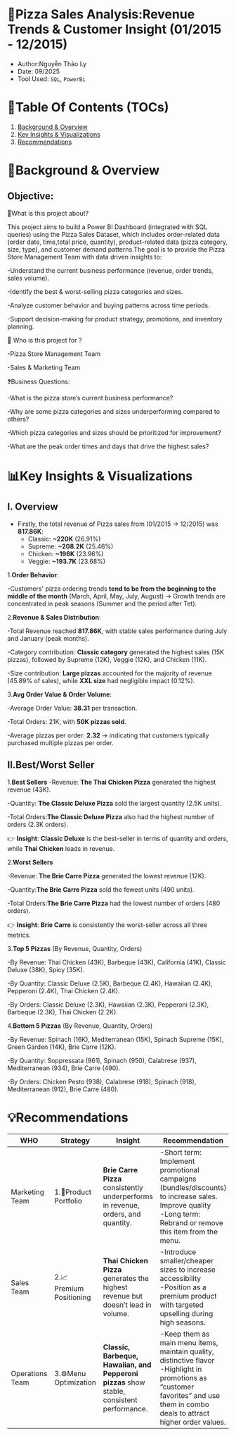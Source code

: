 # 🍕Pizza Sales Analysis:Revenue Trends & Customer Insight (01/2015 - 12/2015)
- Author:Nguyễn Thảo Ly
- Date: 09/2025
- Tool Used: `SQL`, `PowerBi`
# 🧾Table Of Contents (TOCs)
1. [Background & Overview]()
2. [Key Insights & Visualizations]()
3. [Recommendations]()
# 📌Background & Overview
## Objective:
📖What is this project about?

This project aims to build a Power BI Dashboard (integrated with SQL queries) using the Pizza Sales Dataset, which includes order-related data (order date, time,total price, quantity), product-related data (pizza category, size, type), and customer demand patterns.The goal is to provide the Pizza Store Management Team with data driven insights to:

-Understand the current business performance (revenue, order trends, sales volume).

-Identify the best & worst-selling pizza categories and sizes.

-Analyze customer behavior and buying patterns across time periods.

-Support decision-making for product strategy, promotions, and inventory planning.

🥷 Who is this project for ?

-Pizza Store Management Team

-Sales & Marketing Team

❓Business Questions:

-What is the pizza store’s current business performance?

-Why are some pizza categories and sizes underperforming compared to others?

-Which pizza categories and sizes should be prioritized for improvement?

-What are the peak order times and days that drive the highest sales?

# 📊Key Insights & Visualizations
## I. Overview

- Firstly, the total revenue of Pizza sales from (01/2015 -> 12/2015) was **817.86K**:
  + Classic: **~220K** (26.91%)
  + Supreme: **~208.2K** (25.46%)
  + Chicken: **~196K** (23.96%)
  + Veggie: **~193.7K** (23.68%)

1.**Order Behavior**:

-Customers' pizza ordering trends **tend to be from the beginning to the middle of the month** (March, April, May, July, August) -> Growth trends are concentrated in peak seasons (Summer and the period after Tet).

2.**Revenue & Sales Distribution**:

-Total Revenue reached **817.86K**, with stable sales performance during July and January (peak months).

-Category contribution: **Classic category** generated the highest sales (15K pizzas), followed by Supreme (12K), Veggie (12K), and Chicken (11K).

-Size contribution: **Large pizzas** accounted for the majority of revenue (45.89% of sales), while **XXL size** had negligible impact (0.12%).

3.**Avg Order Value & Order Volume**:

-Average Order Value: **38.31** per transaction.

-Total Orders: 21K, with **50K pizzas sold**.

-Average pizzas per order: **2.32** → indicating that customers typically purchased multiple pizzas per order.

## II.Best/Worst Seller

1.**Best Sellers**
-Revenue: **The Thai Chicken Pizza** generated the highest revenue (43K).

-Quantity: **The Classic Deluxe Pizza** sold the largest quantity (2.5K units).

-Total Orders:**The Classic Deluxe Pizza** also had the highest number of orders (2.3K orders).

👉 **Insight**: **Classic Deluxe** is the best-seller in terms of quantity and orders, while **Thai Chicken** leads in revenue.

2.**Worst Sellers**

-Revenue: **The Brie Carre Pizza** generated the lowest revenue (12K).

-Quantity:**The Brie Carre Pizza** sold the fewest units (490 units).

-Total Orders:**The Brie Carre Pizza** had the lowest number of orders (480 orders).

👉 **Insight**: **Brie Carre** is consistently the worst-seller across all three metrics.

3.**Top 5 Pizzas** (By Revenue, Quantity, Orders)

-By Revenue: Thai Chicken (43K), Barbeque (43K), California (41K), Classic Deluxe (38K), Spicy (35K).

-By Quantity: Classic Deluxe (2.5K), Barbeque (2.4K), Hawaiian (2.4K), Pepperoni (2.4K), Thai Chicken (2.4K).

-By Orders: Classic Deluxe (2.3K), Hawaiian (2.3K), Pepperoni (2.3K), Barbeque (2.3K), Thai Chicken (2.2K).

4.**Bottom 5 Pizzas** (By Revenue, Quantity, Orders)

-By Revenue: Spinach (16K), Mediterranean (15K), Spinach Supreme (15K), Green Garden (14K), Brie Carre (12K).

-By Quantity: Soppressata (961), Spinach (950), Calabrese (937), Mediterranean (934), Brie Carre (490).

-By Orders: Chicken Pesto (938), Calabrese (918), Spinach (918), Mediterranean (912), Brie Carre (480).


# 💡Recommendations

|WHO               |  Strategy                |  Insight                                                                                        | Recommendation          |
|------------------|--------------------------|-------------------------------------------------------------------------------------------------|------------------------------------------------------------------
| Marketing Team   |1.🍕Product Portfolio     |**Brie Carre Pizza** consistently underperforms in revenue, orders, and quantity.               | -Short term: Implement promotional campaigns (bundles/discounts) to increase sales. Improve quality<br> -Long term: Rebrand or remove this item from the menu.
| Sales Team       |2.📈Premium Positioning   |**Thai Chicken Pizza** generates the highest revenue but doesn’t lead in volume.                 |-Introduce smaller/cheaper sizes to increase accessibility <br> -Position as a premium product with targeted upselling during high seasons.
| Operations Team  |3.⚙️Menu Optimization     |**Classic, Barbeque, Hawaiian, and Pepperoni pizzas** show stable, consistent performance.       |-Keep them as main menu items, maintain quality, distinctive flavor<br> -Highlight in promotions as “customer favorites” and use them in combo deals to attract higher order values.





